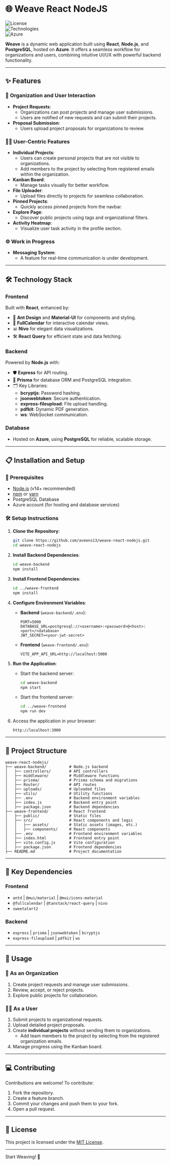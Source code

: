 

# 🌐 **Weave React NodeJS**  
![License](https://img.shields.io/badge/License-MIT-blue)  
![Technologies](https://img.shields.io/badge/Technologies-React%20%7C%20Node.js%20%7C%20PostgreSQL-green)  
![Azure](https://img.shields.io/badge/Hosted%20On-Azure-blueviolet)  

**Weave** is a dynamic web application built using **React**, **Node.js**, and **PostgreSQL**, hosted on **Azure**. It offers a seamless workflow for organizations and users, combining intuitive UI/UX with powerful backend functionality.

---

## ✨ **Features**

### 🚀 **Organization and User Interaction**  
- **Project Requests**:
  - Organizations can post projects and manage user submissions.
  - Users are notified of new requests and can submit their projects.
- **Proposal Submission**:
  - Users upload project proposals for organizations to review.

### 🧑‍💻 **User-Centric Features**  
- **Individual Projects**:
  - Users can create personal projects that are not visible to organizations.
  - Add members to the project by selecting from registered emails within the organization.
- **Kanban Board**:
  - Manage tasks visually for better workflow.
- **File Uploader**:
  - Upload files directly to projects for seamless collaboration.
- **Pinned Projects**:
  - Quickly access pinned projects from the navbar.
- **Explore Page**:
  - Discover public projects using tags and organizational filters.
- **Activity Heatmap**:
  - Visualize user task activity in the profile section.

### ⚙️ **Work in Progress**  
- **Messaging System**:
  - A feature for real-time communication is under development.

---

## 🛠️ **Technology Stack**

### **Frontend**  
Built with **React**, enhanced by:  
- 🎨 **Ant Design** and **Material-UI** for components and styling.  
- 📅 **FullCalendar** for interactive calendar views.  
- 📊 **Nivo** for elegant data visualizations.  
- 🛠️ **React Query** for efficient state and data fetching.  

### **Backend**  
Powered by **Node.js** with:  
- 🛡️ **Express** for API routing.  
- 🔗 **Prisma** for database ORM and PostgreSQL integration.  
- 🗂️ Key Libraries:
  - **bcryptjs**: Password hashing.
  - **jsonwebtoken**: Secure authentication.
  - **express-fileupload**: File upload handling.
  - **pdfkit**: Dynamic PDF generation.
  - **ws**: WebSocket communication.

### **Database**  
- Hosted on **Azure**, using **PostgreSQL** for reliable, scalable storage.

---

## 📋 **Installation and Setup**

### 🔧 **Prerequisites**
- [Node.js](https://nodejs.org/) (v14+ recommended)  
- [npm](https://www.npmjs.com/) or [yarn](https://yarnpkg.com/)  
- PostgreSQL Database  
- Azure account (for hosting and database services)

### 🛠️ **Setup Instructions**

1. **Clone the Repository**:
   ```bash
   git clone https://github.com/aveens13/weave-react-nodejs.git
   cd weave-react-nodejs
   ```

2. **Install Backend Dependencies**:
   ```bash
   cd weave-backend
   npm install
   ```

3. **Install Frontend Dependencies**:
   ```bash
   cd ../weave-frontend
   npm install
   ```

4. **Configure Environment Variables**:
   - **Backend** (`weave-backend/.env`):  
     ```env
     PORT=5000
     DATABASE_URL=postgresql://<username>:<password>@<host>:<port>/<database>
     JWT_SECRET=<your-jwt-secret>
     ```
   - **Frontend** (`weave-frontend/.env`):  
     ```env
     VITE_APP_API_URL=http://localhost:5000
     ```

5. **Run the Application**:
   - Start the backend server:
     ```bash
     cd weave-backend
     npm start
     ```
   - Start the frontend server:
     ```bash
     cd ../weave-frontend
     npm run dev
     ```

6. Access the application in your browser:  
   ```plaintext
   http://localhost:3000
   ```

---

## 📁 **Project Structure**

```plaintext
weave-react-nodejs/
├── weave-backend/          # Node.js backend
│   ├── controllers/        # API controllers
│   ├── middleware/         # Middleware functions
│   ├── prisma/             # Prisma schema and migrations
│   ├── Router/             # API routes
│   ├── uploads/            # Uploaded files
│   ├── utils/              # Utility functions
│   ├── .env                # Backend environment variables
│   ├── index.js            # Backend entry point
│   ├── package.json        # Backend dependencies
├── weave-frontend/         # React frontend
│   ├── public/             # Static files
│   ├── src/                # React components and logic
│   │   ├── assets/         # Static assets (images, etc.)
│   │   ├── components/     # React components
│   ├── .env                # Frontend environment variables
│   ├── index.html          # Frontend entry point
│   ├── vite.config.js      # Vite configuration
│   ├── package.json        # Frontend dependencies
├── README.md               # Project documentation
```

---

## 🔑 **Key Dependencies**

### **Frontend**  
- `antd` | `@mui/material` | `@mui/icons-material`  
- `@fullcalendar` | `@tanstack/react-query` | `nivo`  
- `sweetalert2`  

### **Backend**  
- `express` | `prisma` | `jsonwebtoken` | `bcryptjs`  
- `express-fileupload` | `pdfkit` | `ws`  

---

## 🙌 **Usage**

### 🎯 **As an Organization**  
1. Create project requests and manage user submissions.  
2. Review, accept, or reject projects.  
3. Explore public projects for collaboration.  

### 🧑‍💻 **As a User**  
1. Submit projects to organizational requests.  
2. Upload detailed project proposals.  
3. Create **individual projects** without sending them to organizations.  
   - Add team members to the project by selecting from the registered organization emails.  
4. Manage progress using the Kanban board.  

---

## 💻 **Contributing**

Contributions are welcome! To contribute:  
1. Fork the repository.  
2. Create a feature branch.  
3. Commit your changes and push them to your fork.  
4. Open a pull request.  

---

## 📜 **License**  
This project is licensed under the [MIT License](LICENSE).  

---

Start Weaving! 🚀
